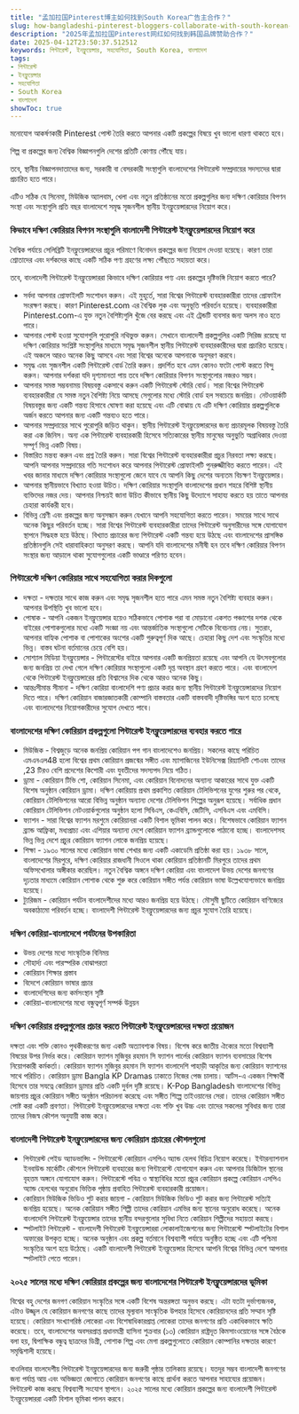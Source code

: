 ```yaml
---
title: "孟加拉国Pinterest博主如何找到South Korea广告主合作？"
slug: how-bangladeshi-pinterest-bloggers-collaborate-with-south-korean-advertisers-2025-04-12
description: "2025年孟加拉国Pinterest网红如何找到韩国品牌赞助合作？"
date: 2025-04-12T23:50:37.512512
keywords: পিন্টারেস্ট, ইনফ্লুয়েন্সার, সহযোগিতা, South Korea, বাংলাদেশ
tags:
- পিন্টারেস্ট
- ইনফ্লুয়েন্সার
- সহযোগিতা
- South Korea
- বাংলাদেশ
showToc: true
---
```


মনোযোগ আকর্ষণকারী Pinterest পোস্ট তৈরি করতে আপনার একটি প্রকল্পের বিষয়ে খুব ভালো ধারণা থাকতে হবে।

শিল্প বা প্রকল্পের জন্য বৈশ্বিক বিজ্ঞাপনগুলি দেশের প্রতিটি কোণায় পৌঁছে যায়।

তবে, স্থানীয় বিজ্ঞাপনদাতাদের জন্য, সরকারী বা বেসরকারী সংস্থাগুলি বাংলাদেশের পিন্টারেস্ট সম্প্রদায়ের সদস্যদের দ্বারা প্রচারিত হতে পারে।

এটিও সঠিক যে সিনেমা, মিউজিক অ্যালবাম, খেলা এবং নতুন প্রতিষ্ঠানের মতো প্রকল্পগুলির জন্য দক্ষিণ কোরিয়ার বিপণন সংস্থা এবং সংস্থাগুলি প্রতি বছর বাংলাদেশে সমৃদ্ধ সৃজনশীল স্থানীয় ইনফ্লুয়েন্সারদের নিয়োগ করে।

### কিভাবে দক্ষিণ কোরিয়ার বিপণন সংস্থাগুলি বাংলাদেশী পিন্টারেস্ট ইনফ্লুয়েন্সারদের নিয়োগ করে

বৈশ্বিক পর্যায়ে সেলিব্রিটি ইনফ্লুয়েন্সারদের প্রচুর পরিমাণে বিনোদন প্রকল্পের জন্য নিয়োগ দেওয়া হয়েছে। কারণ তারা শ্রোতাদের এবং দর্শকদের কাছে একটি সঠিক পণ্য গ্রহণের লক্ষ্য পৌঁছতে সহায়তা করে।

তবে, বাংলাদেশী পিন্টারেস্ট ইনফ্লুয়েন্সাররা কিভাবে দক্ষিণ কোরিয়ার পণ্য এবং প্রকল্পের দৃষ্টিভঙ্গি নিয়োগ করতে পারে?

* সর্বদা আপনার প্রোফাইলটি সংশোধন করুন। এই মুহূর্তে, সারা বিশ্বের পিন্টারেস্ট ব্যবহারকারীরা তাদের প্রোফাইল সংরক্ষণ করছে। কারণ Pinterest.com এর বৈশ্বিক লুক এবং অনুভূতি পরিবর্তন হয়েছে। ব্যবহারকারীরা Pinterest.com-এ যুক্ত নতুন বৈশিষ্ট্যগুলি খুঁজে বের করছে এবং এই ট্রেন্ডটি ব্যবসার জন্য অলস নাও হতে পারে।
* আপনার পোস্ট হওয়া সুযোগগুলি পুরোপুরি নথিভুক্ত করুন। সেখানে বাংলাদেশী প্রকল্পগুলির একটি সিরিজ রয়েছে যা দক্ষিণ কোরিয়ার সংশ্লিষ্ট সংস্থাগুলির মাধ্যমে সমৃদ্ধ সৃজনশীল স্থানীয় পিন্টারেস্ট ব্যবহারকারীদের দ্বারা প্রচারিত হয়েছে। এই অঞ্চলে আরও অনেক কিছু আসবে এবং সারা বিশ্বের অনেকে আপনাকে অনুসরণ করবে।
* সমৃদ্ধ এবং সৃজনশীল একটি পিন্টারেস্ট বোর্ড তৈরি করুন। প্রদর্শিত হবে এমন কোনও ফটো পোস্ট করতে বিন্দু করুন। আপনার দর্শকরা যদি দৃশ্যমানতা পায় তবে দক্ষিণ কোরিয়ার বিপণন সংস্থাগুলোর নজরও সম্ভব।
* আপনার সমস্ত সম্ভবনাময় বিষয়বস্তু একসাথে করুন একটি পিন্টারেস্ট স্টোরি বোর্ড। সারা বিশ্বের পিন্টারেস্ট ব্যবহারকারীরা যে সমস্ত নতুন বৈশিষ্ট্য নিয়ে আসছে সেগুলোর মধ্যে স্টোরি বোর্ড হল সবচেয়ে জনপ্রিয়। নেটওয়ার্কটি বিষয়বস্তুর জন্য একটি গন্তব্য হিসাবে ঘোষণা করা হয়েছে এবং এটি বোঝায় যে এটি দক্ষিণ কোরিয়ার প্রকল্পগুলিকে অর্জন করতে আপনার জন্য একটি গন্তব্যও হতে পারে।
* আপনার সম্প্রদায়ের সাথে পুরোপুরি জড়িত থাকুন। স্থানীয় পিন্টারেস্ট ইনফ্লুয়েন্সারদের জন্য প্রচারমূলক বিষয়বস্তু তৈরি করা এক জিনিস। অন্য এক পিন্টারেস্ট ব্যবহারকারী হিসেবে সত্যিকারের স্থানীয় মানুষের অনুভুতি অগ্রাধিকার দেওয়া সম্পূর্ণ ভিন্ন একটি বিষয়।
* বিস্তারিত মন্তব্য করুন এবং প্রশ্ন তৈরি করুন। সারা বিশ্বের পিন্টারেস্ট ব্যবহারকারীরা প্রচুর নিরবতা লক্ষ্য করছে। আপনি আপনার সম্প্রদায়ের গতি সংশোধন করে আপনার পিন্টারেস্ট প্রোফাইলটি পুনরুজ্জীবিত করতে পারেন। এই খবর জানার মাধ্যমে দক্ষিণ কোরিয়ার সংস্থাগুলো জেনে যাবে যে আপনি কিছু দেশের অন্যতম বিচক্ষণ ইনফ্লুয়েন্সার।
* আপনার স্থানীয়ভাবে বিখ্যাত হওয়া উচিত। দক্ষিণ কোরিয়ার সংস্থাগুলি বাংলাদেশের প্রধান শহরে বিশিষ্ট স্থানীয় ব্যক্তিদের নজর দেয়। আপনার নিশ্চয়ই জানা উচিত কীভাবে স্থানীয় কিছু উদ্যোগে সাহায্য করতে হয় তাতে আপনার চেহারা কার্যকরী হবে।
* বিভিন্ন শ্রেণী এবং প্রকল্পের জন্য অনুসন্ধান করুন যেখানে আপনি সহযোগিতা করতে পারেন। সময়ের সাথে সাথে অনেক কিছুর পরিবর্তন হচ্ছে। সারা বিশ্বের পিন্টারেস্ট ব্যবহারকারীরা তাদের পিন্টারেস্ট অনুসারীদের সঙ্গে যোগাযোগ স্থাপনে সিদ্ধহস্ত হয়ে উঠছে। বিখ্যাত প্রচারের জন্য পিন্টারেস্ট একটি গন্তব্য হয়ে উঠছে এবং বাংলাদেশের প্রাসঙ্গিক প্রতিষ্ঠানগুলি সেই ধারাবাহিকতা অনুসরণ করছে। আপনি যদি বাংলাদেশের মনীষী হন তবে দক্ষিণ কোরিয়ার বিপণন সংস্থার জন্য আড়ালে থাকা সুযোগগুলোর একটি ভাণ্ডারে পরিণত হবেন।


### পিন্টারেস্টে দক্ষিণ কোরিয়ার সাথে সহযোগিতা করার দিকগুলো

* দক্ষতা - দক্ষতার সাথে কাজ করুন এবং সমৃদ্ধ সৃজনশীল হতে পারে এমন সমস্ত নতুন বৈশিষ্ট্য ব্যবহার করুন। আপনার উপস্থিতি খুব ভালো হবে।
* পোষাক - আপনি একজন ইনফ্লুয়েন্সার হয়েও সঠিকভাবে পোশাক পরা বা মোড়ানো একশত পঞ্চাশের দশক থেকে বাইরের পোশাকগুলোর মধ্যে একটি সংজ্ঞা নয় এবং আন্তর্জাতিক সংস্থাগুলো সেটিকে বিবেচনায় নেয়। সুতরাং, আপনার বাহ্যিক পোশাক বা পোশাকের অংশের একটি গুরুত্বপূর্ণ দিক আছে। চেহারা কিছু দেশ এবং সংস্কৃতির মধ্যে ভিন্ন। বাস্তব ঘটনা বর্তমানের চেয়ে বেশি হয়।
* সোশ্যাল মিডিয়া ইনফ্লুয়েন্সার - পিন্টারেস্টের বাইরে আপনার একটি জনপ্রিয়তা রয়েছে এবং আপনি যে উৎসবগুলোর জন্য জনপ্রিয় তা দেখা গেলে দক্ষিণ কোরিয়ার সংস্থাগুলো একটি দৃপ্ত অবস্থান গ্রহণ করতে পারে। এবং বাংলাদেশ থেকে পিন্টারেস্ট ইনফ্লুয়েন্সারের প্রতি বিশ্বাসের দিক থেকে আরও অনেক কিছু।
* আন্তঃসীমান্ত সীমানা - দক্ষিণ কোরিয়া বাংলাদেশি পণ্য প্রচার করার জন্য স্থানীয় পিন্টারেস্ট ইনফ্লুয়েন্সারদের নিয়োগ দিতে পারে। দক্ষিণ কোরিয়ান বাজারজাতকারী কোম্পানি বাস্তবতার একটি বাস্তববাদী দৃষ্টিভঙ্গির অংশ হতে চলেছে এবং বাংলাদেশের নিয়োগকারীদের সুযোগ দেখতে পাবে।


### বাংলাদেশের দক্ষিণ কোরিয়ান প্রকল্পগুলো পিন্টারেস্ট ইনফ্লুয়েন্সারদের ব্যবহার করতে পারে

* মিউজিক - বিশ্বজুড়ে অনেক জনপ্রিয় কোরিয়ান পপ গান বাংলাদেশেও জনপ্রিয়। সকলের কাছে পরিচিত এমএনএল48 হলো বিশ্বের প্রথম কোরিয়ান প্রজন্মের সঙ্গীত এবং ম্যাগাজিনের ইউনিসেক্স রিয়্যালিটি শোএবং তাদের ,23 টিরও বেশি প্রদেশের কিশোরী এবং যুবতীদের সদস্যপদ নিয়ে গঠিত।
* ড্রামা - কোরিয়ান টিভি শো, কোরিয়ান সিনেমা, এবং কোরিয়ান বিনোদনের অন্যান্য আকারের সাথে যুক্ত একটি বিশেষ অনুষ্ঠান কোরিয়ান ড্রামা। দক্ষিণ কোরিয়ায় প্রথম প্রকাশিত কোরিয়ান টেলিভিশনের যুগের শুরুর পর থেকে, কোরিয়ান টেলিভিশনের আরো বিভিন্ন অনুষ্ঠান অন্যান্য দেশের টেলিভিশন শিল্পের অনুরূপ হয়েছে। সর্বাধিক প্রধান কোরিয়ান টেলিভিশন নেটওয়ার্কগুলোর অনুষ্ঠান হলো সিবিএস, কেএবিসি, জেটিসি, এসবিএস এবং এমবিসি।
* ফ্যাশন - সারা বিশ্বের ফ্যাশন মরশুমে কোরিয়ানরা একটি বিশাল ভূমিকা পালন করে। বিশেষভাবে কোরিয়ান ফ্যাশন ব্র্যান্ড আফ্রিকা, মধ্যপ্রাচ্য এবং এশিয়ার অন্যান্য দেশে কোরিয়ান ফ্যাশন ব্র্যান্ডগুলোকে পাঠানো হচ্ছে। বাংলাদেশসহ ভিন্ন ভিন্ন দেশে প্রচুর কোরিয়ান ফ্যাশন লোকে জনপ্রিয় হয়েছে।
* শিক্ষা - ১৯৩০ সালের মধ্যে কোরিয়ান ভাষা শেখার জন্য একটি একাডেমি প্রতিষ্ঠা করা হয়। ১৯৩৮ সালে, বাংলাদেশের মিরপুরে, দক্ষিণ কোরিয়ার রাজধানী সিওলে থাকা কোরিয়ান প্রতিষ্ঠানটি মিরপুরে তাদের প্রথম অফিসখোলার অঙ্গীকার করেছিল। নতুন বৈশ্বিক অঙ্গনে দক্ষিণ কোরিয়া এবং বাংলাদেশ উভয় দেশের জনগণের দৃঢ়তার মাধ্যমে কোরিয়ান পোশাক থেকে শুরু করে কোরিয়ান সঙ্গীত পর্যন্ত কোরিয়ান ভাষা উল্লেখযোগ্যভাবে জনপ্রিয় হয়েছে।
* ট্যুরিজম - কোরিয়ান পর্যটন বাংলাদেশীদের মধ্যে আরও জনপ্রিয় হয়ে উঠছে। মৌসুমী ছুটিতে কোরিয়ান বাণিজ্যের অবকাঠামো পরিবর্তন হচ্ছে। বাংলাদেশী পিন্টারেস্ট ইনফ্লুয়েন্সারদের জন্য প্রচুর সুযোগ তৈরি হয়েছে।


### দক্ষিণ কোরিয়া-বাংলাদেশে পর্যটনের উপকারিতা

* উভয় দেশের মধ্যে সাংস্কৃতিক বিনিময়
* সৌহার্দ্য এবং পারস্পরিক বোঝাপরতা
* কোরিয়ান শিক্ষার প্রস্তাব
* বিদেশে কোরিয়ান ভাষার প্রচার
* বাংলাদেশিদের জন্য কর্মসংস্থান সৃষ্টি
* কোরিয়া-বাংলাদেশের মধ্যে বন্ধুত্বপূর্ণ সম্পর্ক উন্নয়ন

### দক্ষিণ কোরিয়ার প্রকল্পগুলোর প্রচার করতে পিন্টারেস্ট ইনফ্লুয়েন্সারদের দক্ষতা প্রয়োজন

দক্ষতা এবং শক্তি কোনও পৃথকীকরণের জন্য একটি অত্যাবশ্যক বিষয়। বিশেষ করে জাতীয় ঐক্যের মতো বিশ্বব্যাপী বিষয়ের উপর নির্ভর করে। কোরিয়ান ফ্যাশন মুজিবুর রহমান সি ফ্যাশন পার্লের কোরিয়ান ফ্যাশন ব্যবসায়ের বিশেষ নিয়োগকারী কর্মকর্তা। কোরিয়ান ফ্যাশন মুজিবুর রহমান সি ফ্যাশন বাংলাদেশি পাহাড়ী আকৃতির জন্য কোরিয়ান ফ্যাশনের সাথে পরিচিত। কোরিয়ান ড্রামা  Bangla KP Dramas  ঢাকাতে নিজের পেজ চালায়। আর্টস-এ একজন শিক্ষার্থী হিসেবে তার সযত্নে কোরিয়ান ড্রামার প্রতি একটি দুর্বল দৃষ্টি রয়েছে। K-Pop Bangladesh  বাংলাদেশের বিভিন্ন জায়গায় প্রচুর কোরিয়ান সঙ্গীত অনুষ্ঠান পরিচালনা করেছে এবং সঙ্গীত শিল্পে তাইওয়ানের সেরা। তাদের কোরিয়ান সঙ্গীত পোষ্ট করা একটি প্রবণতা। পিন্টারেস্ট ইনফ্লুয়েন্সারদের দক্ষতা এবং শক্তি খুব উচ্চ এবং তাদের সকলের সুবিধার জন্য তারা তাদের নিজস্ব কৌশল অনুযায়ী কাজ করে। 

### বাংলাদেশী পিন্টারেস্ট ইনফ্লুয়েন্সারদের জন্য কোরিয়ান প্রচারের কৌশলগুলো

* পিন্টারেস্ট পেইড অ্যাডভান্সিং - পিন্টারেস্টে কোরিয়ান এসপিএ অ্যান্ড হেলথ বিচিত্র নিয়োগ করেছে। ইন্টারন্যাশনাল ইনবাউন্ড মার্কেটিং কৌশলে পিন্টারেস্ট ব্যবহারের জন্য পিন্টারেস্টে যোগাযোগ করুন এবং আপনার ডিজিটাল স্থানের বৃহত্তম অঙ্গনে যোগাযোগ করুন। পিন্টারেস্টে পবিত্র ও স্বাস্থ্যবিধির মতো প্রচুর কোরিয়ান প্রকল্পে কোরিয়ান এসপিএ অ্যান্ড হেলথের অনুরোধ ভিত্তিক পৃষ্ঠায় প্রবাহিত পিন্টারেস্ট ব্যবহারকারী প্রয়োজন।
* কোরিয়ান মিউজিক ভিডিও শুট করার জায়গা - কোরিয়ান মিউজিক ভিডিও শুট করার জন্য পিন্টারেস্ট সত্যিই জনপ্রিয় হয়েছে। অনেক কোরিয়ান সঙ্গীত শিল্পী তাদের কোরিয়ান এমভির জন্য স্থানের অনুরোধ করেছে। অনেক বাংলাদেশি পিন্টারেস্ট ইনফ্লুয়েন্সার তাদের স্থানীয় বন্দরগুলোর সুবিধা নিতে কোরিয়ান শিল্পীদের সহায়তা করছে।
* স্পটলাইট পিন্টারেস্ট - বাংলাদেশী পিন্টারেস্ট ইনফ্লুয়েন্সাররা লোকালাইজেশনের জন্য পিন্টারেস্টে স্পটলাইটের বিশাল অফারের উপকৃত হচ্ছে। অনেক অনুষ্ঠান এবং প্রকল্প বর্তমানে বিশ্বব্যাপী পর্যায়ে অনুষ্ঠিত হচ্ছে এবং এটি পশ্চিমা সংস্কৃতির অংশ হয়ে উঠেছে। একটি বাংলাদেশী পিন্টারেস্ট ইনফ্লুয়েন্সার হিসেবে আপনি বিশ্বের বিভিন্ন দেশে আপনার স্পটলাইট পেতে পারেন।


### ২০২৫ সালের মধ্যে দক্ষিণ কোরিয়ার প্রকল্পের জন্য বাংলাদেশের পিন্টারেস্ট ইনফ্লুয়েন্সারদের ভূমিকা

বিশ্বের বহু দেশের জনগণ কোরিয়ান সংস্কৃতির সঙ্গে একটি বিশেষ অন্তরঙ্গতা অনুভব করছে। এটা যতটা দুর্ভাগ্যজনক, এটাও উজ্জ্বল যে কোরিয়ান জনগণের কাছে তাদের মূল্যবান সাংস্কৃতিক উপহার হিসেবে কোরিয়ানদের প্রতি সম্মান সৃষ্টি হয়েছে। কোরিয়ান সংখ্যাগরিষ্ঠ লোকেরা এবং বিশেষাধিকারপ্রাপ্ত লোকেরা তাদের জনগণের প্রতি একাধিকভাবে ক্ষতি করেছে। তবে, বাংলাদেশের অবসরপ্রাপ্ত প্রধানমন্ত্রী হাসিনা শুক্রবার (১৩) কোরিয়ান রাষ্ট্রদূত কিমসাংওয়োনের সঙ্গে বৈঠকে বলা হয়, দ্বিপাক্ষিক বন্ধুত্ব ছাত্রদের ডিগ্রী, পোশাক শিল্প এবং মেগা প্রকল্পগুলোতে কোরিয়ান কোম্পানির দক্ষতার কারণে সমৃদ্ধিশালী হয়েছে।

বাওলিবার বাংলদেশীয় পিন্টারেস্ট ইনফ্লুয়েন্সারদের জন্য জরুরী পৃষ্ঠার তালিকায় রয়েছে। যতদূর সম্ভব বাংলাদেশী জনগণের জন্য পর্যাপ্ত আয় এবং অভিজ্ঞতা জোগাতে কোরিয়ান জনগণের কাছে প্রার্থনা করতে আপনার সাহায্যের প্রয়োজন। পিন্টারেস্ট কাজ করছে বিশ্বব্যাপী সংযোগ স্থাপনে। ২০২৫ সালের মধ্যে কোরিয়ান প্রকল্পের জন্য বাংলাদেশী পিন্টারেস্ট ইনফ্লুয়েন্সাররা একটি বিশাল ভূমিকা পালন করবে।